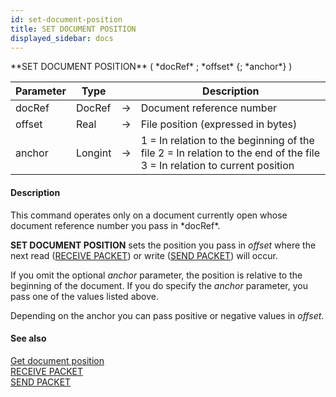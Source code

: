 ```yaml
---
id: set-document-position
title: SET DOCUMENT POSITION
displayed_sidebar: docs
---
```


<!--REF #_command_.SET DOCUMENT POSITION.Syntax-->**SET DOCUMENT POSITION** ( *docRef* ; *offset* {; *anchor*} )<!-- END REF-->
<!--REF #_command_.SET DOCUMENT POSITION.Params-->
| Parameter | Type |  | Description |
| --- | --- | --- | --- |
| docRef | DocRef | -> | Document reference number |
| offset | Real | -> | File position (expressed in bytes) |
| anchor | Longint | -> | 1 = In relation to the beginning of the file 2 = In relation to the end of the file 3 = In relation to current position |

<!-- END REF-->

#### Description 

<!--REF #_command_.SET DOCUMENT POSITION.Summary-->This command operates only on a document currently open whose document reference number you pass in *docRef*.<!-- END REF-->

**SET DOCUMENT POSITION** sets the position you pass in *offset* where the next read ([RECEIVE PACKET](receive-packet.md)) or write ([SEND PACKET](send-packet.md)) will occur.

If you omit the optional *anchor* parameter, the position is relative to the beginning of the document. If you do specify the *anchor* parameter, you pass one of the values listed above. 

Depending on the anchor you can pass positive or negative values in *offset*.

#### See also 
[Get document position](get-document-position.md)  
[RECEIVE PACKET](receive-packet.md)  
[SEND PACKET](send-packet.md)  